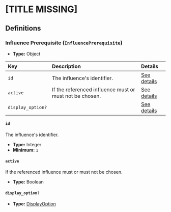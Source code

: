 # [TITLE MISSING]

## Definitions

### <a name="InfluencePrerequisite"></a> Influence Prerequisite (`InfluencePrerequisite`)

- **Type:** Object

Key | Description | Details
:-- | :-- | :--
`id` | The influence's identifier. | <a href="#InfluencePrerequisite/id">See details</a>
`active` | If the referenced influence must or must not be chosen. | <a href="#InfluencePrerequisite/active">See details</a>
`display_option?` |  | <a href="#InfluencePrerequisite/display_option">See details</a>

#### <a name="InfluencePrerequisite/id"></a> `id`

The influence's identifier.

- **Type:** Integer
- **Minimum:** `1`

#### <a name="InfluencePrerequisite/active"></a> `active`

If the referenced influence must or must not be chosen.

- **Type:** Boolean

#### <a name="InfluencePrerequisite/display_option"></a> `display_option?`

- **Type:** <a href="../DisplayOption.md#DisplayOption">DisplayOption</a>
